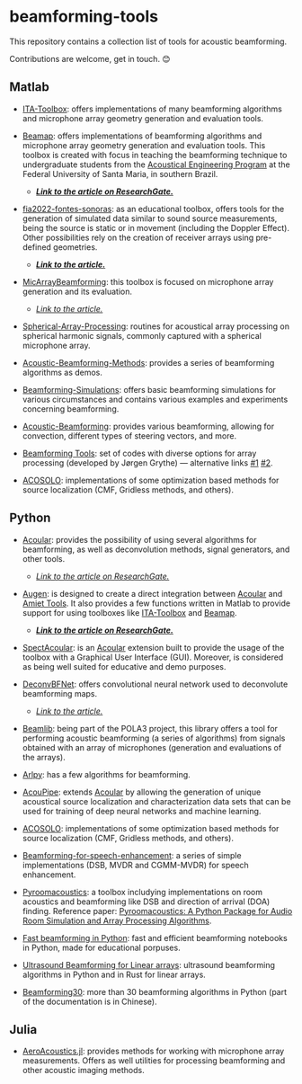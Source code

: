 # beamforming-tools

This repository contains a collection list of tools for acoustic beamforming.

Contributions are welcome, get in touch. 😊

## Matlab

- [ITA-Toolbox](https://git.rwth-aachen.de/ita/toolbox): offers implementations of many beamforming algorithms and microphone array geometry generation and evaluation tools.

- [Beamap](https://github.com/eac-ufsm/beamap): offers implementations of beamforming algorithms and microphone array geometry generation and evaluation tools. This toolbox is created with focus in teaching the beamforming technique to undergraduate students from the [Acoustical Engineering Program](https://asa.scitation.org/doi/10.1121/10.0013570) at the Federal University of Santa Maria, in southern Brazil.
  - __*[Link to the article on ResearchGate.](https://www.researchgate.net/publication/362024706_Teaching_acoustical_beamforming_via_active_learning)*__

- [fia2022-fontes-sonoras](https://github.com/eac-ufsm/fia2022-fontes-sonoras): as an educational toolbox, offers tools for the generation of simulated data similar to sound source measurements, being the source is static or in movement (including the Doppler Effect). Other possibilities rely on the creation of receiver arrays using pre-defined geometries.
  - __*[Link to the article.](https://www.fia2022.com.br/arearestrita/apresentacoes/9042.pdf)*__

- [MicArrayBeamforming](https://github.com/MiguelBlancoGalindo/MicArrayBeamforming): this toolbox is focused on microphone array generation and its evaluation.
  - *[Link to the article.](https://www.aes.org/e-lib/browse.cfm?elib=20851)*

- [Spherical-Array-Processing](https://github.com/polarch/Spherical-Array-Processing): routines for acoustical array processing on spherical harmonic signals, commonly captured with a spherical microphone array.

- [Acoustic-Beamforming-Methods](https://github.com/HauLiang/Acoustic-Beamforming-Methods): provides a series of beamforming algorithms as demos.

- [Beamforming-Simulations](https://github.com/Anwar-M/Beamforming-Simulations): offers basic beamforming simulations for various circumstances and contains various examples and experiments concerning beamforming.

- [Acoustic-Beamforming](https://github.com/Anwar-M/Acoustic-Beamforming): provides various beamforming, allowing for convection, different types of steering vectors, and more.

- [Beamforming Tools](https://github.com/jorgengrythe/beamforming): set of codes with diverse options for array processing (developed by Jørgen Grythe) — alternative links [#1](https://www.mathworks.com/matlabcentral/fileexchange/53294-delay-and-sum-beamforming-for-arbitrary-array-geometry) [#2](https://www.mathworks.com/matlabcentral/fileexchange/49690-array-factor-beampattern-of-discrete-array-of-any-shape?s_tid=prof_contriblnk).

- [ACOSOLO](https://github.com/gilleschardon/acosolo): implementations of some optimization based methods for source localization (CMF, Gridless methods, and others).

## Python

- [Acoular](https://github.com/acoular/acoular): provides the possibility of using several algorithms for beamforming, as well as deconvolution methods, signal generators, and other tools.
  - *[Link to the article on ResearchGate.](https://www.researchgate.net/publication/308351201_A_Python_framework_for_microphone_array_data_processing)*

- [Augen](https://github.com/eac-ufsm/augen): is designed to create a direct integration between [Acoular](https://github.com/acoular/acoular) and [Amiet Tools](https://github.com/fchirono/amiet_tools). It also provides a few functions written in Matlab to provide support for using toolboxes like [ITA-Toolbox](https://git.rwth-aachen.de/ita/toolbox) and [Beamap](https://github.com/eac-ufsm/beamap).
  - __*[Link to the article on ResearchGate.](https://www.researchgate.net/publication/363031873_Integracao_de_multiplas_toolboxes_para_aplicacao_em_beamforming_e_aeroacustica)*__

- [SpectAcoular](https://github.com/acoular/spectacoular): is an [Acoular](https://github.com/acoular/acoular) extension built to provide the usage of the toolbox with a Graphical User Interface (GUI). Moreover, is considered as being well suited for educative and demo purposes.

- [DeconvBFNet](https://gitlab.isae-supaero.fr/daep/deconvbfnet): offers convolutional neural network used to deconvolute beamforming maps.
  - *[Link to the article.](https://www.ingentaconnect.com/content/ince/incecp/2021/00000263/00000001/art00057)*

- [Beamlib](https://gitlab.isae-supaero.fr/acoustic-beamforming/beamlib): being part of the POLA3 project, this library offers a tool for performing acoustic beamforming (a series of algorithms) from signals obtained with an array of microphones (generation and evaluations of the arrays).

- [Arlpy](https://github.com/org-arl/arlpy): has a few algorithms for beamforming.

- [AcouPipe](https://github.com/adku1173/acoupipe): extends [Acoular](https://github.com/acoular/acoular) by allowing the generation of unique acoustical source localization and characterization data sets that can be used for training of deep neural networks and machine learning.

- [ACOSOLO](https://github.com/gilleschardon/acosolo): implementations of some optimization based methods for source localization (CMF, Gridless methods, and others).

- [Beamforming-for-speech-enhancement](https://github.com/AkojimaSLP/Beamforming-for-speech-enhancement): a series of simple implementations (DSB, MVDR and CGMM-MVDR) for speech enhancement.

- [Pyroomacoustics](https://github.com/LCAV/pyroomacoustics): a toolbox includying implementations on room acoustics and beamforming like DSB and direction of arrival (DOA) finding. Reference paper: [Pyroomacoustics: A Python Package for Audio Room Simulation and Array Processing Algorithms](https://www.researchgate.net/publication/320344643_Pyroomacoustics_A_Python_Package_for_Audio_Room_Simulation_and_Array_Processing_Algorithms).

- [Fast beamforming in Python](https://github.com/schipp/fast_beamforming): fast and efficient beamforming notebooks in Python, made for educational porpuses.

- [Ultrasound Beamforming for Linear arrays](https://github.com/csheaff/us-beamform-linarray/tree/master): ultrasound beamforming algorithms in Python and in Rust for linear arrays.

- [Beamforming30](https://github.com/huangzhenyu/beamforming/tree/master): more than 30 beamforming algorithms in Python (part of the documentation is in Chinese).

## Julia

- [AeroAcoustics.jl](https://github.com/1oly/AeroAcoustics.jl): provides methods for working with microphone array measurements. Offers as well utilities for processing beamforming and other acoustic imaging methods.
